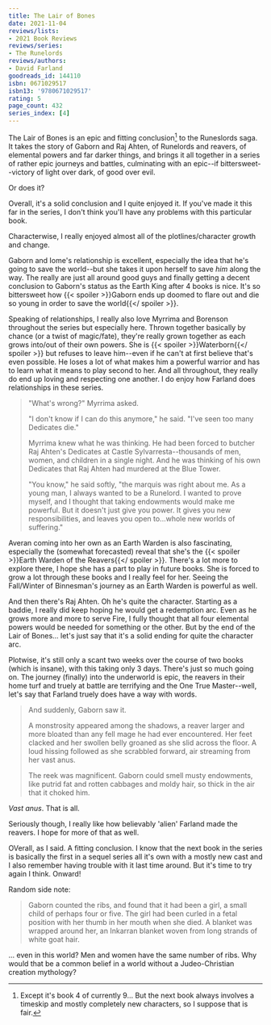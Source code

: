 ```yaml
---
title: The Lair of Bones
date: 2021-11-04
reviews/lists:
- 2021 Book Reviews
reviews/series:
- The Runelords
reviews/authors:
- David Farland
goodreads_id: 144110
isbn: 0671029517
isbn13: '9780671029517'
rating: 5
page_count: 432
series_index: [4]
---
```

The Lair of Bones is an epic and fitting conclusion[^ish] to the Runeslords saga. It takes the story of Gaborn and Raj Ahten, of Runelords and reavers, of elemental powers and far darker things, and brings it all together in a series of rather epic journeys and battles, culminating with an epic--if bittersweet--victory of light over dark, of good over evil. 

Or does it?

Overall, it's a solid conclusion and I quite enjoyed it. If you've made it this far in the series, I don't think you'll have any problems with this particular book. 

Characterwise, I really enjoyed almost all of the plotlines/character growth and change. 

Gaborn and Iome's relationship is excellent, especially the idea that he's going to save the world--but she takes it upon herself to save *him* along the way. The really are just all around good guys and finally getting a decent conclusion to Gaborn's status as the Earth King after 4 books is nice. It's so bittersweet how {{< spoiler >}}Gaborn ends up doomed to flare out and die so young in order to save the world{{</ spoiler >}}. 

Speaking of relationships, I really also love Myrrima and Borenson throughout the series but especially here. Thrown together basically by chance (or a twist of magic/fate), they're really grown together as each grows into/out of their own powers. She is {{< spoiler >}}Waterborn{{</ spoiler >}} but refuses to leave him--even if he can't at first believe that's even possible. He loses a lot of what makes him a powerful warrior and has to learn what it means to play second to her. And all throughout, they really do end up loving and respecting one another. I do enjoy how Farland does relationships in these series.  

> "What's wrong?" Myrrima asked.
> 
> "I don't know if I can do this anymore," he said. "I've seen too many Dedicates die."
> 
> Myrrima knew what he was thinking. He had been forced to butcher Raj Ahten's Dedicates at Castle Sylvarresta--thousands of men, women, and children in a single night. And he was thinking of his own Dedicates that Raj Ahten had murdered at the Blue Tower.
> 
> "You know," he said softly, "the marquis was right about me. As a young man, I always wanted to be a Runelord. I wanted to prove myself, and I thought that taking endowments would make me powerful. But it doesn't just give you power. It gives you new responsibilities, and leaves you open to...whole new worlds of suffering."

Averan coming into her own as an Earth Warden is also fascinating, especially the (somewhat forecasted) reveal that she's the {{< spoiler >}}Earth Warden of the Reavers{{</ spoiler >}}. There's a lot more to explore there, I hope she has a part to play in future books. She is forced to grow a lot through these books and I really feel for her. Seeing the Fall/Winter of Binnesman's journey as an Earth Warden is powerful as well.

And then there's Raj Ahten. Oh he's quite the character. Starting as a baddie, I really did keep hoping he would get a redemption arc. Even as he grows more and more to serve Fire, I fully thought that all four elemental powers would be needed for something or the other. But by the end of the Lair of Bones... let's just say that it's a solid ending for quite the character arc. 

Plotwise, it's still only a scant two weeks over the course of two books (which is insane), with this taking only 3 days. There's just so much going on. The journey (finally) into the underworld is epic, the reavers in their home turf and truely at battle are terrifying and the One True Master--well, let's say that Farland truely does have a way with words. 

> And suddenly, Gaborn saw it.
> 
> A monstrosity appeared among the shadows, a reaver larger and more bloated than any fell mage he had ever encountered. Her feet clacked and her swollen belly groaned as she slid across the floor. A loud hissing followed as she scrabbled forward, air streaming from her vast anus.
> 
> The reek was magnificent. Gaborn could smell musty endowments, like putrid fat and rotten cabbages and moldy hair, so thick in the air that it choked him.

*Vast anus*. That is all. 

Seriously though, I really like how believably 'alien' Farland made the reavers. I hope for more of that as well. 

OVerall, as I said. A fitting conclusion. I know that the next book in the series is basically the first in a sequel series all it's own with a mostly new cast and I also remember having trouble with it last time around. But it's time to try again I think. Onward!

Random side note:

> Gaborn counted the ribs, and found that it had been a girl, a small child of perhaps four or five. The girl had been curled in a fetal position with her thumb in her mouth when she died. A blanket was wrapped around her, an Inkarran blanket woven from long strands of white goat hair.

... even in this world? Men and women have the same number of ribs. Why would that be a common belief in a world without a Judeo-Christian creation mythology? 

[^ish]: Except it's book 4 of currently 9... But the next book always involves a timeskip and mostly completely new characters, so I suppose that is fair.